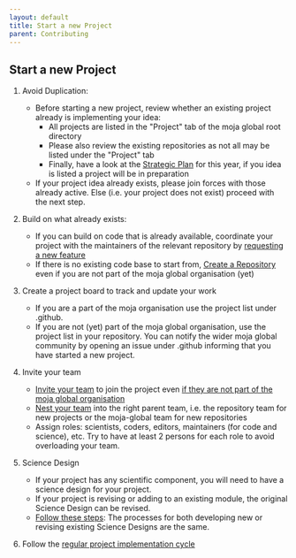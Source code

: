 ```yaml
---
layout: default
title: Start a new Project
parent: Contributing
---
```

## Start a new Project

1. Avoid Duplication:
    * Before starting a new project, review whether an existing project already is implementing your idea:
        * All projects are listed in the "Project" tab of the moja global root directory 
        * Please also review the existing repositories as not all may be listed under the "Project" tab
        * Finally, have a look at the [Strategic Plan](https://github.com/moja-global/.github/blob/master/Governance/Strategic-Plan.md) for this year, if you idea is listed a project will be in preparation  
    * If your project idea already exists, please join forces with those already active. Else (i.e. your project does not exist) proceed with the next step.    

1. Build on what already exists:
    * If you can build on code that is already available, coordinate your project with the maintainers of the relevant repository by [requesting a new feature](https://github.com/moja-global/.github/blob/master/Contributing/How-to-Request-a-New-Feature.md)
    * If there is no existing code base to start from, [Create a Repository](https://github.com/moja-global/.github/blob/master/Contributing/How-To-Create-a-Repository.md) even if you are not part of the moja global organisation (yet)
1. Create a project board to track and update your work 
    * If you are a part of the moja organisation use the project list under .github. 
    * If you are not (yet) part of the moja global organisation, use the project list in your repository. You can notify the wider moja global community by opening an issue under .github informing that you have started a new project.
1. Invite your team
    * [Invite your team](https://help.github.com/en/articles/adding-organization-members-to-a-team) to join the project even [if they are not part of the moja global organisation](https://help.github.com/en/articles/adding-outside-collaborators-to-repositories-in-your-organization)
    * [Nest your team](https://help.github.com/en/articles/moving-a-team-in-your-organizations-hierarchy) into the right parent team, i.e. the repository team for new projects or the moja-global team for new repositories   
    * Assign roles: scientists, coders, editors, maintainers (for code and science), etc. Try to have at least 2 persons for each role to avoid overloading your team. 
1. Science Design
    * If your project has any scientific component, you will need to have a science design for your project. 
    * If your project is revising or adding to an existing module, the original Science Design can be revised. 
    * [Follow these steps](https://github.com/moja-global/.github/blob/master/Contributing/How-to-Agree-on-a-Science-Design.md): The processes for both developing new or revising existing Science Designs are the same.
1. Follow the [regular project implementation cycle](https://github.com/moja-global/.github/blob/master/Contributing/How-to-Implement-a-Project.md)




